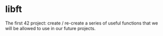 # libft
The first 42 project: create / re-create a series of useful functions that we will be allowed to use in our future projects.
